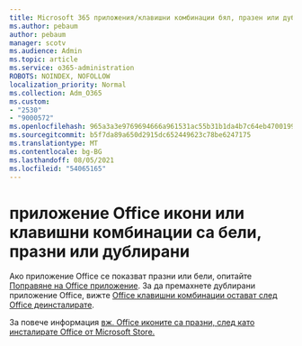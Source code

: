```yaml
---
title: Microsoft 365 приложения/клавишни комбинации бял, празен или дублиран
ms.author: pebaum
author: pebaum
manager: scotv
ms.audience: Admin
ms.topic: article
ms.service: o365-administration
ROBOTS: NOINDEX, NOFOLLOW
localization_priority: Normal
ms.collection: Adm_O365
ms.custom:
- "2530"
- "9000572"
ms.openlocfilehash: 965a3a3e9769694666a961531ac55b31b1da4b7c64eb4700199df8cbcf2152d7
ms.sourcegitcommit: b5f7da89a650d2915dc652449623c78be6247175
ms.translationtype: MT
ms.contentlocale: bg-BG
ms.lasthandoff: 08/05/2021
ms.locfileid: "54065165"
---
```

# <a name="office-app-icons-or-shortcuts-are-white-blank-or-duplicate"></a>приложение Office икони или клавишни комбинации са бели, празни или дублирани

Ако приложение Office се показват празни или бели, опитайте [Поправяне на Office приложение](https://support.office.com/article/repair-an-office-application-7821d4b6-7c1d-4205-aa0e-a6b40c5bb88b). За да премахнете дублирани приложение Office, вижте [Office клавишни комбинации остават след Office деинсталирате](https://support.office.com/article/office-shortcuts-remain-after-office-uninstall-cc04b8e2-6e91-4c10-94af-9359e595d565).

За повече информация [вж. Office иконите са празни, след като инсталирате Office от Microsoft Store.](https://support.office.com/article/office-icons-are-blank-after-installing-office-from-the-microsoft-store-7cdaebde-93d5-4873-b767-d9ddc0474d59)
